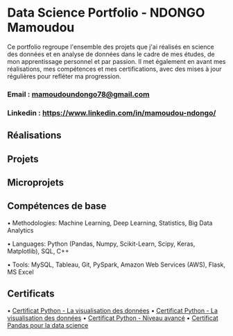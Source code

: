 # Data Science Portfolio - NDONGO Mamoudou 

Ce portfolio regroupe l'ensemble des projets que j'ai réalisés en science des données et en analyse de données dans le cadre de mes études, de mon apprentissage personnel et par passion. Il met également en avant mes réalisations, mes compétences et mes certifications, avec des mises à jour régulières pour refléter ma progression.

### Email :  mamoudoundongo78@gmail.com

### Linkedin : https://www.linkedin.com/in/mamoudou-ndongo/

## Réalisations

## Projets

## Microprojets

## Compétences de base

  • Methodologies: Machine Learning, Deep Learning, Statistics, Big Data Analytics
  
  • Languages: Python (Pandas, Numpy, Scikit-Learn, Scipy, Keras, Matplotlib), SQL, C++
  
  • Tools: MySQL, Tableau, Git, PySpark, Amazon Web Services (AWS), Flask, MS Excel


## Certificats

  •	[Certificat Python - La visualisation des données](./Certificats/CertificatDaccomplissement_Python_La_visualisation_des_donnees.pdf)
  • [Certificat Python - La visualisation des données](./Certificats/CertificatDaccomplissement_Python_La_visualisation_des_donnees.pdf)
  • [Certificat Python - Niveau avancé](./Certificats/CertificatDaccomplissement_Python_Niveau_avance.pdf)
  • [Certificat Pandas pour la data science](./Certificats/CertificatDaccomplissement_pandas%20_pour%20_la_%20data_science.pdf)
